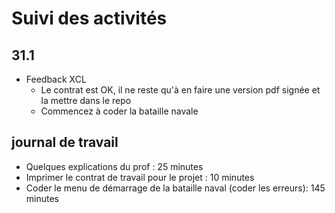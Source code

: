 # Suivi des activités

## 31.1

- Feedback XCL
    - Le contrat est OK, il ne reste qu'à en faire une version pdf signée et la mettre dans le repo
    - Commencez à coder la bataille navale

## journal de travail
- Quelques explications du prof : 25 minutes
- Imprimer le contrat de travail pour le projet : 10 minutes
- Coder le menu de démarrage de la bataille naval (coder les erreurs): 145 minutes 
